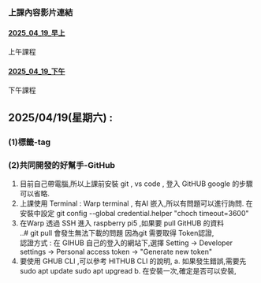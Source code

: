 ### 上課內容影片連結
#### [2025_04_19_早上](https://youtube.com/live/1LMdYOivi1U)
上午課程 
#### [2025_04_19_下午](https://youtube.com/live/NBpa23ymYaU) 
下午課程 

## 2025/04/19(星期六) : 
### (1)標籤-tag 
### (2)共同開發的好幫手-GitHub

1. 目前自己帶電腦,所以上課前安裝 git , vs code , 登入 GitHUB google 的步驟可以省略.
2. 上課使用 Terminal : Warp terminal , 有AI 嵌入,所以有問題可以進行詢問.
   在安裝中設定
   git config --global credential.helper "choch timeout=3600"
3. 在Warp 透過 SSH 進入 raspberry pi5 ,如果要 pull GitHUB 的資料 \
..# git pull 
會發生無法下載的問題 因為git 需要取得 Token認證, \
認證方式 : 在 GIHUB 自己的登入的網站下,選擇 Setting -> Developer settings -> Personal access token -> "Generate new token"
4. 要使用 GHUB CLI ,可以參考 HITHUB CLI 的說明,
   a. 如果發生錯誤,需要先 
      sudo apt update
      sudo apt upgread
   b. 在安裝一次,確定是否可以安裝, 